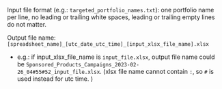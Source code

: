 Input file format (e.g.: `targeted_portfolio_names.txt`): one portfolio name per line, no leading or trailing white spaces, leading or trailing empty lines do not matter. 

Output file name: `[spreadsheet_name]_[utc_date_utc_time]_[input_xlsx_file_name].xlsx`
* e.g.: if input_xlsx_file_name is `input_file.xlsx`, output file name could be `Sponsored_Products_Campaigns_2023-02-26_04#55#52_input_file.xlsx`. (xlsx file name cannot contain `:`, so `#` is used instead for utc time. )
